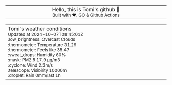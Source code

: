 
<div align="center">
<table>
<tbody>
<td align="center">
<img width="2000" height="0"><br>
Hello, this is Tomi's github 👋<br>
<sup>Built with ❤️, GO & Github Actions</sup><br>
<img width="2000" height="0">
</td>
</tbody>
</table>
</div>
<table>
<tbody>
<td align="left">
<img width="2000" height="0"><br>
Tomi's weather conditions<br>
<sup>Updated at 2024-10-07T08:45:01Z</sup><br>
<sup>:low_brightness: Overcast Clouds</sup><br>
<sup>:thermometer: Temperature 31.29 </sup><br>
<sup>:thermometer: Feels like 35.47</sup><br>
<sup>:sweat_drops: Humidity 60%</sup><br>
<sup>:mask: PM2.5 17.9 μg/m3</sup><br>
<sup>:cyclone: Wind 2.3m/s </sup><br>
<sup>:telescope: Visibility 10000m </sup><br>
<sup>:droplet: Rain 0mm/last 1h </sup><br>
<img width="2000" height="0">
</td>
<td align="left">
<img width="2000" height="0"><br>
<br>
<img width="2000" height="0">
</td>
</tbody>
</table>
</div>
    